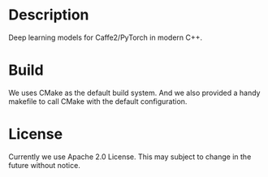 Description
====================

Deep learning models for Caffe2/PyTorch in modern C++.

Build
====================

We uses CMake as the default build system.
And we also provided a handy makefile to call CMake with the default configuration.

License
====================

Currently we use Apache 2.0 License.
This may subject to change in the future without notice.

